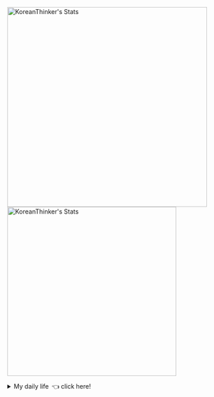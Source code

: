 <p  >
  <a target="_blank" href="https://github-readme-stats.vercel.app/api/wakatime?username=KoreanThinker&layout=compact&theme=dark&hide_border=true&langs_count=32" >
    <img width="455px"  src="https://github-readme-stats.vercel.app/api/wakatime?username=KoreanThinker&layout=compact&theme=dark&hide_border=true&langs_count=6" alt="KoreanThinker's Stats" /> 
  </a>
    <img width="385px" src="https://github-readme-stats.vercel.app/api?username=KoreanThinker&theme=dark&hide_border=true&count_private=true" alt="KoreanThinker's Stats" />
</p>
<details>
<summary>My daily life 👈 click here!</summary>
 
    
<!--START_SECTION:waka-->
**I'm a Night 🦉** 

```text
🌞 Morning    16 commits     ░░░░░░░░░░░░░░░░░░░░░░░░░   1.55% 
🌆 Daytime    316 commits    ███████░░░░░░░░░░░░░░░░░░   30.65% 
🌃 Evening    606 commits    ██████████████░░░░░░░░░░░   58.78% 
🌙 Night      93 commits     ██░░░░░░░░░░░░░░░░░░░░░░░   9.02%

```
📅 **I'm Most Productive on Wednesday** 

```text
Monday       161 commits    ████░░░░░░░░░░░░░░░░░░░░░   15.62% 
Tuesday      167 commits    ████░░░░░░░░░░░░░░░░░░░░░   16.2% 
Wednesday    174 commits    ████░░░░░░░░░░░░░░░░░░░░░   16.88% 
Thursday     159 commits    ███░░░░░░░░░░░░░░░░░░░░░░   15.42% 
Friday       148 commits    ███░░░░░░░░░░░░░░░░░░░░░░   14.35% 
Saturday     123 commits    ███░░░░░░░░░░░░░░░░░░░░░░   11.93% 
Sunday       99 commits     ██░░░░░░░░░░░░░░░░░░░░░░░   9.6%

```


📊 **This Week I Spent My Time On** 

```text
⌚︎ Time Zone: Asia/Seoul

🐱‍💻 Projects: 
gilberto                 17 hrs 57 mins      █████████████░░░░░░░░░░░░   54.44% 
recycle-helper           6 hrs 21 mins       ████░░░░░░░░░░░░░░░░░░░░░   19.3% 
pires                    5 hrs 41 mins       ████░░░░░░░░░░░░░░░░░░░░░   17.24% 
homepage                 2 hrs 56 mins       ██░░░░░░░░░░░░░░░░░░░░░░░   8.9% 
wecount                  2 mins              ░░░░░░░░░░░░░░░░░░░░░░░░░   0.1%

```


 Last Updated on 18/09/2021
<!--END_SECTION:waka-->
</details>
